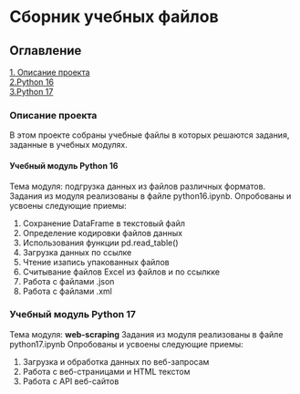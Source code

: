 # Сборник учебных файлов

## Оглавление  
[1. Описание проекта](#Описание-проекта)  
[2.Python 16](#Учебный-модуль-Python-16)  
[3.Python 17](#Учебный-модуль-Python-17)

### Описание проекта    
В этом проекте собраны учебные файлы в которых решаются задания, заданные в учебных модулях.

#### Учебный модуль Python 16
Тема модуля: подгрузка данных из файлов различных форматов.
Задания из модуля реализованы в файле python16.ipynb.
Опробованы и усвоены следующие приемы:
1. Сохранение DataFrame  в текстовый файл
2. Определение кодировки файлов данных
3. Использования функции pd.read_table()
4. Загрузка данных по ссылке
5. Чтение изапись упакованных файлов
6. Считывание файлов Excel из файлов и по ссылкке
7. Работа с файлами .json
8. Работа с файлами .xml

### Учебный модуль Python 17
Тема модуля: **web-scraping**
Задания из модуля реализованы в файле python17.ipynb
Опробованы и усвоены следующие приемы:
1. Загрузка и обработка данных по веб-запросам
2. Работа с веб-страницами и HTML текстом
3. Работа с API веб-сайтов